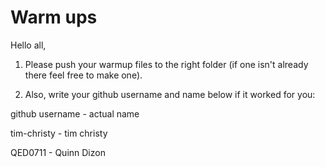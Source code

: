 # Warm ups

Hello all,

1) Please push your warmup files to the right folder (if one isn't already there feel free to make one). 


2) Also, write your github username and name below if it worked for you: 



github username - actual name

tim-christy - tim christy 

QED0711 - Quinn Dizon


